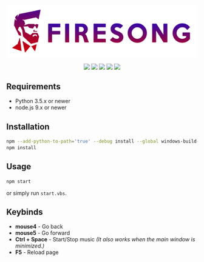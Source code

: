 <p align="center">
  <img src="https://github.com/FireMax12/FireSong/blob/master/static/long.png" width="500" />
</p>

<p align="center">
  <img src="https://badges.frapsoft.com/os/v2/open-source.png?v=103" />
  <img src="https://img.shields.io/badge/PRs-welcome-brightgreen.svg" />
  <img src="https://img.shields.io/github/package-json/v/FireMax12/FireSong.svg" />
  <img src="https://img.shields.io/github/languages/code-size/FireMax12/FireSong.svg" />
  <img src="https://img.shields.io/github/license/FireMax12/FireSong.svg" />
</p>

## Requirements
* Python 3.5.x or newer
* node.js 9.x or newer

## Installation
```bash
npm --add-python-to-path='true' --debug install --global windows-build-tools
npm install
```

## Usage
```bash
npm start
```
or simply run `start.vbs`.

## Keybinds
* **mouse4** - Go back
* **mouse5** - Go forward
* **Ctrl + Space** - Start/Stop music _(It also works when the main window is minimized.)_
* **F5** - Reload page
